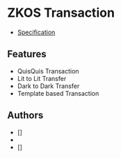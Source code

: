 # ZKOS Transaction

- [Specification](docs/spec.md)

## Features

- QuisQuis Transaction
- Lit to Lit Transfer
- Dark to Dark Transfer
- Template based Transaction

## Authors

- []
- 
- []
